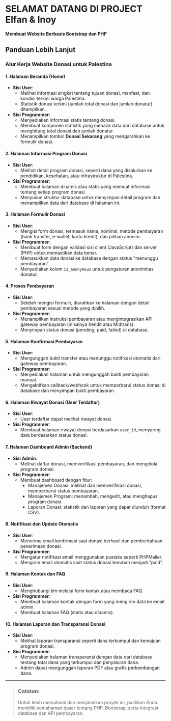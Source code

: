 # SELAMAT DATANG DI PROJECT Elfan & Inoy
**Membuat Website Berbasis Bootstrap dan PHP**

## Panduan Lebih Lanjut

### Alur Kerja Website Donasi untuk Palestina

#### 1. Halaman Beranda (Home)
- **Sisi User**: 
  - Melihat informasi singkat tentang tujuan donasi, manfaat, dan kondisi terkini warga Palestina.
  - Statistik donasi terkini (jumlah total donasi dan jumlah donatur) ditampilkan.
- **Sisi Programmer**:
  - Menyediakan informasi statis tentang donasi.
  - Membuat komponen statistik yang menarik data dari database untuk menghitung total donasi dan jumlah donatur.
  - Menampilkan tombol **Donasi Sekarang** yang mengarahkan ke formulir donasi.

#### 2. Halaman Informasi Program Donasi
- **Sisi User**: 
  - Melihat detail program donasi, seperti dana yang disalurkan ke pendidikan, kesehatan, atau infrastruktur di Palestina.
- **Sisi Programmer**:
  - Membuat halaman dinamis atau statis yang memuat informasi tentang setiap program donasi.
  - Menyusun struktur database untuk menyimpan detail program dan menampilkan data dari database di halaman ini.

#### 3. Halaman Formulir Donasi
- **Sisi User**: 
  - Mengisi form donasi, termasuk nama, nominal, metode pembayaran (bank transfer, e-wallet, kartu kredit), dan pilihan anonim.
- **Sisi Programmer**:
  - Membuat form dengan validasi sisi client (JavaScript) dan server (PHP) untuk memastikan data benar.
  - Memasukkan data donasi ke database dengan status "menunggu pembayaran".
  - Menyediakan kolom `is_anonymous` untuk pengaturan anonimitas donatur.

#### 4. Proses Pembayaran
- **Sisi User**: 
  - Setelah mengisi formulir, diarahkan ke halaman dengan detail pembayaran sesuai metode yang dipilih.
- **Sisi Programmer**:
  - Menampilkan instruksi pembayaran atau mengintegrasikan API gateway pembayaran (misalnya Xendit atau Midtrans).
  - Menyimpan status donasi (pending, paid, failed) di database.

#### 5. Halaman Konfirmasi Pembayaran
- **Sisi User**: 
  - Mengunggah bukti transfer atau menunggu notifikasi otomatis dari gateway pembayaran.
- **Sisi Programmer**:
  - Menyediakan halaman untuk mengunggah bukti pembayaran manual.
  - Mengaktifkan callback/webhook untuk memperbarui status donasi di database dan menyimpan bukti pembayaran.

#### 6. Halaman Riwayat Donasi (User Terdaftar)
- **Sisi User**: 
  - User terdaftar dapat melihat riwayat donasi.
- **Sisi Programmer**:
  - Membuat halaman riwayat donasi berdasarkan `user_id`, menyaring data berdasarkan status donasi.

#### 7. Halaman Dashboard Admin (Backend)
- **Sisi Admin**: 
  - Melihat daftar donasi, memverifikasi pembayaran, dan mengelola program donasi.
- **Sisi Programmer**:
  - Membuat dashboard dengan fitur:
    - Manajemen Donasi: melihat dan memverifikasi donasi, memperbarui status pembayaran.
    - Manajemen Program: menambah, mengedit, atau menghapus program donasi.
    - Laporan Donasi: statistik dan laporan yang dapat diunduh (format CSV).

#### 8. Notifikasi dan Update Otomatis
- **Sisi User**: 
  - Menerima email konfirmasi saat donasi berhasil dan pemberitahuan penerimaan donasi.
- **Sisi Programmer**:
  - Mengatur notifikasi email menggunakan pustaka seperti PHPMailer.
  - Mengirim email otomatis saat status donasi berubah menjadi "paid".

#### 9. Halaman Kontak dan FAQ
- **Sisi User**: 
  - Menghubungi tim melalui form kontak atau membaca FAQ.
- **Sisi Programmer**:
  - Membuat halaman kontak dengan form yang mengirim data ke email admin.
  - Membuat halaman FAQ (statis atau dinamis).

#### 10. Halaman Laporan dan Transparansi Donasi
- **Sisi User**: 
  - Melihat laporan transparansi seperti dana terkumpul dan kemajuan program donasi.
- **Sisi Programmer**:
  - Menyediakan halaman transparansi dengan data dari database tentang total dana yang terkumpul dan penyaluran dana.
  - Admin dapat mengunggah laporan PDF atau grafik perkembangan dana.

---

> ### Catatan:
> Untuk lebih memahami dan menjalankan proyek ini, pastikan Anda memiliki pemahaman dasar tentang PHP, Bootstrap, serta integrasi database dan API pembayaran.
